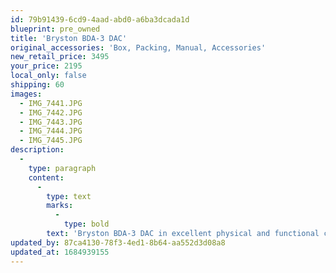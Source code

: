 ```yaml
---
id: 79b91439-6cd9-4aad-abd0-a6ba3dcada1d
blueprint: pre_owned
title: 'Bryston BDA-3 DAC'
original_accessories: 'Box, Packing, Manual, Accessories'
new_retail_price: 3495
your_price: 2195
local_only: false
shipping: 60
images:
  - IMG_7441.JPG
  - IMG_7442.JPG
  - IMG_7443.JPG
  - IMG_7444.JPG
  - IMG_7445.JPG
description:
  -
    type: paragraph
    content:
      -
        type: text
        marks:
          -
            type: bold
        text: 'Bryston BDA-3 DAC in excellent physical and functional condition with original box, packing and accessories. Unit sold as new for $3,495.00 and the customer had the source selection buttons custom gold anodized. This is an awesome sounding DAC for the money!'
updated_by: 87ca4130-78f3-4ed1-8b64-aa552d3d08a8
updated_at: 1684939155
---
```

